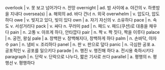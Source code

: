overlook	| v. 못 보고 넘어가다 n. 전망
overnight	| ad. 밤 사이에 a. 야간의 v. 하룻밤을 지내다
oversea(s)	| a. 해외의 ad. 바다 건너 n. 외국
overwhelm	| v. 압도다, 압도하다
owe	| v. 빚지고 있다, 빚이 있다
own	| a. 자기 자신의 v. 소유하다
pace	| n. 속도 v. 서성거리다
pack	| v. 싸다 n. 꾸러미
pad	| n. 패드 v. 패드(쿠션)로 대충을 채우다
pain	| n. 고통 v. 아프게 하다, 안타깝다
pair	| n. 짝 v. 짝 짓다, 짝을 이루다
palace	| n. 궁전, 왕실
pale	| a. 창백한 v. 창백해지다, 창백하게 하다
palm	| n. 손바닥, 야자수
pan	| n. 냄비 v. 조리하다
panel	| n. 판 v. 판으로 덮다
panic	| n. 극심한 공포 a. 공포적인 v. 공포를 일으키다
parade	| n. 행진 v. 행진해 하다 a. 전시용 축하시키다
paragraph	| n. 단락 v. 단락으로 나누다, 짧은 기사로 쓰다
parallel	| a. 평행의 n. 평행선 v. 평행하다
